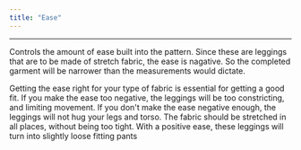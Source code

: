 ```yaml
---
title: "Ease"
---
```


***

Controls the amount of ease built into the pattern. Since these are leggings that are to be made of stretch fabric,
the ease is nagative. So the completed garment will be narrower than the measurements would dictate. 

<Note>
Getting the ease right for your type of fabric is essential for getting a good fit. If you make the ease 
too negative, the leggings will be too constricting, and limiting movement. If you don't make the ease
negative enough, the leggings will not hug your legs and torso. The fabric should be stretched in all
places, without being too tight.
</Note>

<Note>
With a positive ease, these leggings will turn into slightly loose fitting pants
</Note>
